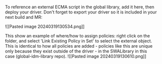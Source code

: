 To reference an external ECMA script in the global library, add it here, then deploy your driver. Don't forget to export your driver so it is included in your next build and MR:

![[Pasted image 20240319130534.png]]

This show an example of where/how to assign policies: right click on the folder, and select 'Link Existing Policy in Set' to select the external object. This is identical to how all policies are added - policies like this are unique only because they exist outside of the driver - in the SWALibrary in this case (global-idm-library repo).
![[Pasted image 20240319130610.png]]